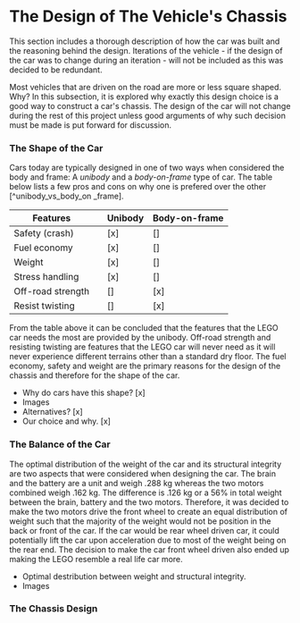 # The Design of The Vehicle's Chassis

This section includes a thorough description of how the car was built and the reasoning behind the design. Iterations of the vehicle - if the design of the car was to change during an iteration - will not be included as this was decided to be redundant. 

Most vehicles that are driven on the road are more or less square shaped. Why? In this subsection, it is explored why exactly this design choice is a good way to construct a car's chassis. The design of the car will not change during the rest of this project unless good arguments of why such decision must be made is put forward for discussion. 

### The Shape of the Car

Cars today are typically designed in one of two ways when considered the body and frame: A *unibody* and a *body-on-frame* type of car. The table below lists a few pros and cons on why one is prefered over the other [^unibody_vs_body_on _frame].

| Features          |     | Unibody | Body-on-frame |
| ----------------- | --- | ------- | ------------- |
| Safety (crash)    |     | [x]     | []            |
| Fuel economy      |     | [x]     | []            |
| Weight            |     | [x]     | []            |
| Stress handling   |     | [x]     | []            |
| Off-road strength |     | []      | [x]           |
| Resist twisting   |     | []      | [x]           |

From the table above it can be concluded that the features that the LEGO car needs the most are provided by the unibody. Off-road strength and resisting twisting are features that the LEGO car will never need as it will never experience different terrains other than a standard dry floor. The fuel economy, safety and weight are the primary reasons for the design of the chassis and therefore for the shape of the car.

+ Why do cars have this shape?  [x]
+ Images
+ Alternatives? [x]
+ Our choice and why. [x]

### The Balance of the Car

The optimal distribution of the weight of the car and its structural integrity are two aspects that were considered when designing the car. The brain and the battery are a unit and weigh .288 kg whereas the two motors combined weigh .162 kg. The difference is .126 kg or a 56% in total weight between the brain, battery and the two motors. Therefore, it was decided to make the two motors drive the front wheel to create an equal distribution of weight such that the majority of the weight would not be position in the back or front of the car. If the car would be rear wheel driven car, it could potentially lift the car upon acceleration due to most of the weight being on the rear end.  The decision to make the car front wheel driven also ended up making the LEGO resemble a real life car more. 

+ Optimal destribution between weight and structural integrity.
+ Images

### The Chassis Design





[^unibody_vs._body_on_frame]: http://www.autonews.com/article/20170626/OEM01/170629864/body-on-frame-vs.-unibody:-pros-and-cons
